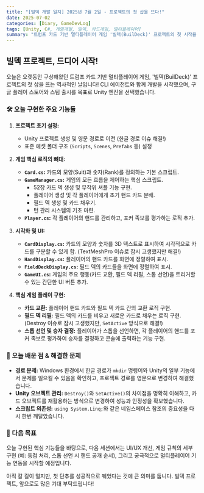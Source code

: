 ```yaml
---
title: "[빌덱 개발 일지] 2025년 7월 2일 - 프로젝트의 첫 삽을 뜨다!"
date: 2025-07-02
categories: [Diary, GameDevLog]
tags: [Unity, C#, 게임개발, 빌덱, 카드게임, 멀티플레이어]
summary: "트럼프 카드 기반 멀티플레이어 게임 '빌덱(BuilDeck)' 프로젝트의 첫 시작을 기록한 개발 일지. Unity 프로젝트 초기 설정, 카드/플레이어/게임 매니저 등 핵심 스크립트 구조 설계, UI 및 게임 플레이 로직 구현, 개발 중 마주친 문제와 해결 과정, 그리고 다음 목표를 정리함."
---
```


## 빌덱 프로젝트, 드디어 시작!

오늘은 오랫동안 구상해왔던 트럼프 카드 기반 멀티플레이어 게임, '빌덱(BuilDeck)' 프로젝트의 첫 삽을 뜨는 역사적인 날입니다! CLI 에이전트와 함께 개발을 시작했으며, 구글 플레이 스토어와 스팀 출시를 목표로 Unity 엔진을 선택했습니다.

### 🛠️ 오늘 구현한 주요 기능들

1.  **프로젝트 초기 설정:**
    *   Unity 프로젝트 생성 및 영문 경로로 이전 (한글 경로 이슈 해결!)
    *   표준 에셋 폴더 구조 (`Scripts`, `Scenes`, `Prefabs` 등) 설정

2.  **게임 핵심 로직의 뼈대:**
    *   **`Card.cs`:** 카드의 모양(Suit)과 숫자(Rank)를 정의하는 기본 스크립트.
    *   **`GameManager.cs`:** 게임의 모든 흐름을 제어하는 핵심 스크립트.
        *   52장 카드 덱 생성 및 무작위 셔플 기능 구현.
        *   플레이어 생성 및 각 플레이어에게 초기 핸드 카드 분배.
        *   필드 덱 생성 및 카드 채우기.
        *   턴 관리 시스템의 기초 마련.
    *   **`Player.cs`:** 각 플레이어의 핸드를 관리하고, 포커 족보를 평가하는 로직 추가.

3.  **시각화 및 UI:**
    *   **`CardDisplay.cs`:** 카드의 모양과 숫자를 3D 텍스트로 표시하여 시각적으로 카드를 구분할 수 있게 함. (TextMeshPro 이슈로 잠시 고생했지만 해결!)
    *   **`HandDisplay.cs`:** 플레이어의 핸드 카드를 화면에 정렬하여 표시.
    *   **`FieldDeckDisplay.cs`:** 필드 덱의 카드들을 화면에 정렬하여 표시.
    *   **`GameUI.cs`:** 게임의 주요 행동(카드 교환, 필드 덱 리필, 스톱 선언)을 트리거할 수 있는 간단한 UI 버튼 추가.

4.  **핵심 게임 플레이 구현:**
    *   **카드 교환:** 플레이어 핸드 카드와 필드 덱 카드 간의 교환 로직 구현.
    *   **필드 덱 리필:** 필드 덱의 카드를 비우고 새로운 카드로 채우는 로직 구현. (Destroy 이슈로 잠시 고생했지만, `SetActive` 방식으로 해결!)
    *   **스톱 선언 및 승자 결정:** 플레이어가 스톱을 선언하면, 각 플레이어의 핸드를 포커 족보로 평가하여 승자를 결정하고 콘솔에 출력하는 기능 구현.

### 🚧 오늘 배운 점 & 해결한 문제

*   **경로 문제:** Windows 환경에서 한글 경로가 `mkdir` 명령어와 Unity의 일부 기능에서 문제를 일으킬 수 있음을 확인하고, 프로젝트 경로를 영문으로 변경하여 해결했습니다.
*   **Unity 오브젝트 관리:** `Destroy()`와 `SetActive()`의 차이점을 명확히 이해하고, 카드 오브젝트를 재활용하는 방식으로 변경하여 성능과 안정성을 확보했습니다.
*   **스크립트 의존성:** `using System.Linq;`와 같은 네임스페이스 참조의 중요성을 다시 한번 깨달았습니다.

### 🚀 다음 목표

오늘 구현된 핵심 기능들을 바탕으로, 다음 세션에서는 UI/UX 개선, 게임 규칙의 세부 구현 (예: 동점 처리, 스톱 선언 시 핸드 공개 순서), 그리고 궁극적으로 멀티플레이어 기능 연동을 시작할 예정입니다.

아직 갈 길이 멀지만, 첫 단추를 성공적으로 꿰었다는 것에 큰 의미를 둡니다. 빌덱 프로젝트, 앞으로도 많은 기대 부탁드립니다!
